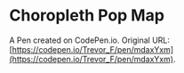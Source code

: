 # Choropleth Pop Map

A Pen created on CodePen.io. Original URL: [https://codepen.io/Trevor_F/pen/mdaxYxm](https://codepen.io/Trevor_F/pen/mdaxYxm).

